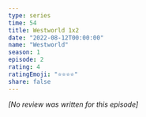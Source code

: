 ```yaml
---
type: series
time: 54
title: Westworld 1x2
date: "2022-08-12T00:00:00"
name: "Westworld"
season: 1
episode: 2
rating: 4
ratingEmoji: "⭐️⭐️⭐️⭐️"
share: false
---
```


_[No review was written for this episode]_
